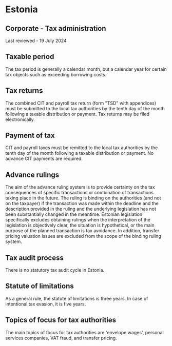# Estonia
## Corporate - Tax administration
Last reviewed - 19 July 2024
## Taxable period
The tax period is generally a calendar month, but a calendar year for certain tax objects such as exceeding borrowing costs.
## Tax returns
The combined CIT and payroll tax return (form "TSD" with appendices) must be submitted to the local tax authorities by the tenth day of the month following a taxable distribution or payment. Tax returns may be filed electronically.
## Payment of tax
CIT and payroll taxes must be remitted to the local tax authorities by the tenth day of the month following a taxable distribution or payment. No advance CIT payments are required.
## Advance rulings
The aim of the advance ruling system is to provide certainty on the tax consequences of specific transactions or combination of transactions taking place in the future. The ruling is binding on the authorities (and not on the taxpayer) if the transaction was made within the deadline and the description provided in the ruling and the underlying legislation has not been substantially changed in the meantime. Estonian legislation specifically excludes obtaining rulings when the interpretation of the legislation is objectively clear, the situation is hypothetical, or the main purpose of the planned transaction is tax avoidance. In addition, transfer pricing valuation issues are excluded from the scope of the binding ruling system.
## Tax audit process
There is no statutory tax audit cycle in Estonia.
## Statute of limitations
As a general rule, the statute of limitations is three years. In case of intentional tax evasion, it is five years.
## Topics of focus for tax authorities
The main topics of focus for tax authorities are 'envelope wages', personal services companies, VAT fraud, and transfer pricing.
